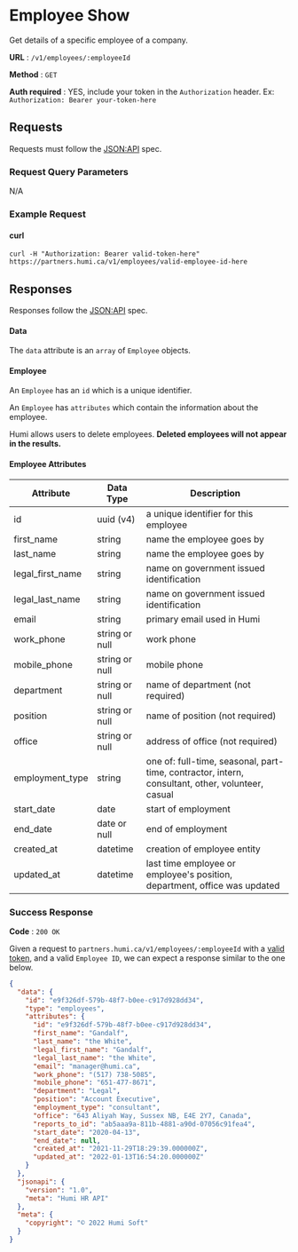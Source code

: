 # Employee Show

Get details of a specific employee of a company.

**URL** : `/v1/employees/:employeeId`

**Method** : `GET`

**Auth required** : YES, include your token in the `Authorization` header. Ex: `Authorization: Bearer your-token-here`

## Requests
Requests must follow the [JSON:API](https://jsonapi.org/) spec.

### Request Query Parameters
N/A

### Example Request

#### curl
```
curl -H "Authorization: Bearer valid-token-here" https://partners.humi.ca/v1/employees/valid-employee-id-here
```


## Responses
Responses follow the [JSON:API](https://jsonapi.org/) spec.


#### Data
The `data` attribute is an `array` of `Employee` objects.

#### Employee
An `Employee` has an `id` which is a unique identifier.

An `Employee` has `attributes` which contain the information about the employee.

Humi allows users to delete employees. **Deleted employees will not appear in the results.**

#### Employee Attributes
| Attribute        | Data Type      | Description                                                                                      |
|------------------|----------------|--------------------------------------------------------------------------------------------------|
| id               | uuid (v4)      | a unique identifier for this employee                                                            |
| first_name       | string         | name the employee goes by                                                                        |
| last_name        | string         | name the employee goes by                                                                        |
| legal_first_name | string         | name on government issued identification                                                         |
| legal_last_name  | string         | name on government issued identification                                                         |
| email            | string         | primary email used in Humi                                                                       |
| work_phone       | string or null | work phone                                                                                       |
| mobile_phone     | string or null | mobile phone                                                                                     |
| department       | string or null | name of department (not required)                                                                |
| position         | string or null | name of position (not required)                                                                  |
| office           | string or null | address of office (not required)                                                                 |
| employment_type  | string         | one of: full-time, seasonal, part-time, contractor, intern, consultant, other, volunteer, casual |
| start_date       | date           | start of employment                                                                              |
| end_date         | date or null   | end of employment                                                                                |
| created_at       | datetime       | creation of employee entity                                                                      |
| updated_at       | datetime       | last time employee or employee's position, department, office was updated                        |

### Success Response

**Code** : `200 OK`

Given a request to `partners.humi.ca/v1/employees/:employeeId` with a [valid token](../../../README.md#humi-partners-api-token), and a valid `Employee ID`, we can expect a response similar to the one below.

```json
{
  "data": {
    "id": "e9f326df-579b-48f7-b0ee-c917d928dd34",
    "type": "employees",
    "attributes": {
      "id": "e9f326df-579b-48f7-b0ee-c917d928dd34",
      "first_name": "Gandalf",
      "last_name": "the White",
      "legal_first_name": "Gandalf",
      "legal_last_name": "the White",
      "email": "manager@humi.ca",
      "work_phone": "(517) 738-5085",
      "mobile_phone": "651-477-8671",
      "department": "Legal",
      "position": "Account Executive",
      "employment_type": "consultant",
      "office": "643 Aliyah Way, Sussex NB, E4E 2Y7, Canada",
      "reports_to_id": "ab5aaa9a-811b-4881-a90d-07056c91fea4",
      "start_date": "2020-04-13",
      "end_date": null,
      "created_at": "2021-11-29T18:29:39.000000Z",
      "updated_at": "2022-01-13T16:54:20.000000Z"
    }
  },
  "jsonapi": {
    "version": "1.0",
    "meta": "Humi HR API"
  },
  "meta": {
    "copyright": "© 2022 Humi Soft"
  }
}
```
